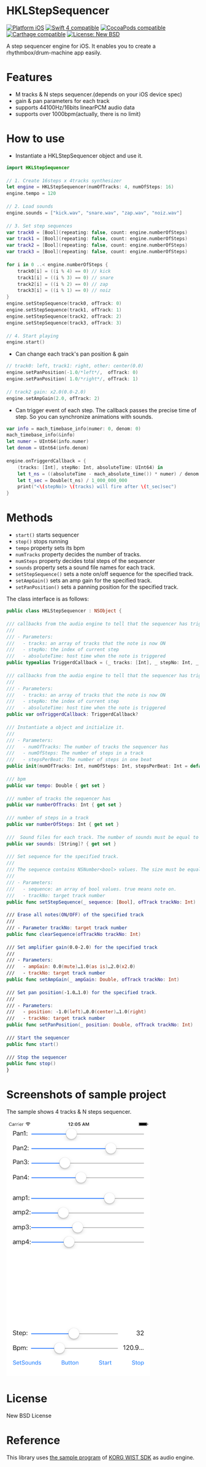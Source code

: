 # HKLStepSequencer
<a href="https://developer.apple.com/"><img src="https://img.shields.io/badge/platform-iOS-blue.svg?style=flat" alt="Platform iOS" /></a>
<a href="https://developer.apple.com/swift"><img src="https://img.shields.io/badge/Swift_4-compatible-4BC51D.svg?style=flat" alt="Swift 4 compatible" /></a>
<a href="https://cocoapods.org/pods/HKLStepSequencer"><img src="https://img.shields.io/badge/pod-0.9.0-blue.svg" alt="CocoaPods compatible" /></a>
<a href="https://github.com/Carthage/Carthage"><img src="https://img.shields.io/badge/Carthage-compatible-4BC51D.svg?style=flat" alt="Carthage compatible" /></a>
<a href="https://raw.githubusercontent.com/hirohitokato/HKLStepSequencer/master/LICENSE"><img src="http://img.shields.io/badge/license-NewBSD-blue.svg?style=flat" alt="License: New BSD" /></a>

A step sequencer engine for iOS. It enables you to create a rhythmbox/drum-machine app easily.

# Features

- M tracks & N steps sequencer.(depends on your iOS device spec)
- gain & pan parameters for each track
- supports 44100Hz/16bits linearPCM audio data
- supports over 1000bpm(actually, there is no limit)

# How to use

- Instantiate a HKLStepSequencer object and use it. 

```swift
import HKLStepSequencer

// 1. Create 16steps x 4tracks synthesizer
let engine = HKLStepSequencer(numOfTracks: 4, numOfSteps: 16)
engine.tempo = 120

// 2. Load sounds
engine.sounds = ["kick.wav", "snare.wav", "zap.wav", "noiz.wav"]

// 3. Set step sequences
var track0 = [Bool](repeating: false, count: engine.numberOfSteps)
var track1 = [Bool](repeating: false, count: engine.numberOfSteps)
var track2 = [Bool](repeating: false, count: engine.numberOfSteps)
var track3 = [Bool](repeating: false, count: engine.numberOfSteps)

for i in 0 ..< engine.numberOfSteps {
    track0[i] = ((i % 4) == 0) // kick
    track1[i] = ((i % 3) == 0) // snare
    track2[i] = ((i % 2) == 0) // zap
    track3[i] = ((i % 1) == 0) // noiz
}
engine.setStepSequence(track0, ofTrack: 0)
engine.setStepSequence(track1, ofTrack: 1)
engine.setStepSequence(track2, ofTrack: 2)
engine.setStepSequence(track3, ofTrack: 3)

// 4. Start playing
engine.start()
```

- Can change each track's pan position & gain

```swift
// track0: left, track1: right, other: center(0.0)
engine.setPanPosition(-1.0/*left*/,  ofTrack: 0)
engine.setPanPosition( 1.0/*right*/, ofTrack: 1)

// track2 gain: x2.0(0.0-2.0)
engine.setAmpGain(2.0, ofTrack: 2)
```

- Can trigger event of each step. The callback passes the precise time of step. So you can synchronize animations with sounds.

```swift
var info = mach_timebase_info(numer: 0, denom: 0)
mach_timebase_info(&info)
let numer = UInt64(info.numer)
let denom = UInt64(info.denom)

engine.onTriggerdCallback = {
    (tracks: [Int], stepNo: Int, absoluteTime: UInt64) in
    let t_ns = ((absoluteTime - mach_absolute_time()) * numer) / denom
    let t_sec = Double(t_ns) / 1_000_000_000
    print("<\(stepNo)> \(tracks) will fire after \(t_sec)sec")
}
```

# Methods

- `start()` starts sequencer
- `stop()` stops running
- `tempo` property sets its bpm
- `numTracks` property decides the number of tracks.
- `numSteps` property decides total steps of the sequencer
- `sounds` property sets a sound file names for each track.
- `setStepSequence()` sets a note on/off sequence for the specified track.
- `setAmpGain()` sets an amp gain for the specified track.
- `setPanPosition()` sets a panning position for the specified track.

The class interface is as follows:

```swift
public class HKLStepSequencer : NSObject {

/// callbacks from the audio engine to tell that the sequencer has triggered at the step(time).
///
/// - Parameters:
///   - tracks: an array of tracks that the note is now ON
///   - stepNo: the index of current step
///   - absoluteTime: host time when the note is triggered
public typealias TriggerdCallback = (_ tracks: [Int], _ stepNo: Int, _ absoluteTime: UInt64) -> ()

/// callbacks from the audio engine to tell that the sequencer has triggered at the step(time).
///
/// - Parameters:
///   - tracks: an array of tracks that the note is now ON
///   - stepNo: the index of current step
///   - absoluteTime: host time when the note is triggered
public var onTriggerdCallback: TriggerdCallback?

/// Instantiate a object and initialize it.
///
/// - Parameters:
///   - numOfTracks: The number of tracks the sequencer has
///   - numOfSteps: The number of steps in a track
///   - stepsPerBeat: The number of steps in one beat
public init(numOfTracks: Int, numOfSteps: Int, stepsPerBeat: Int = default)

/// bpm
public var tempo: Double { get set }

/// number of tracks the sequencer has
public var numberOfTracks: Int { get set }

/// number of steps in a track
public var numberOfSteps: Int { get set }

///  Sound files for each track. The number of sounds must be equal to the number of tracks
public var sounds: [String]? { get set }

/// Set sequence for the specified track.
///
/// The sequence contains NSNumber<bool> values. The size must be equal to numSteps property.
///
/// - Parameters:
///   - sequence: an array of bool values. true means note on.
///   - trackNo: target track number
public func setStepSequence(_ sequence: [Bool], ofTrack trackNo: Int)

/// Erase all notes(ON/OFF) of the specified track
///
/// - Parameter trackNo: target track number
public func clearSequence(ofTrackNo trackNo: Int)

/// Set amplifier gain(0.0-2.0) for the specified track
///
/// - Parameters:
///   - ampGain: 0.0(mute)…1.0(as is)…2.0(x2.0)
///   - trackNo: target track number
public func setAmpGain(_ ampGain: Double, ofTrack trackNo: Int)

/// Set pan position(-1.0…1.0) for the specified track.
///
/// - Parameters:
///   - position: -1.0(left)…0.0(center)…1.0(right)
///   - trackNo: target track number
public func setPanPosition(_ position: Double, ofTrack trackNo: Int)

/// Start the sequencer
public func start()

/// Stop the sequencer
public func stop()
}
```
# Screenshots of sample project

The sample shows 4 tracks & N steps sequencer.

![screenshot](images/screenshot_0.png)

# License

New BSD License

# Reference

This library uses [the sample program](https://code.google.com/p/korg-wist-sdk/) of [KORG WIST SDK](http://www.korguser.net/wist/) as audio engine.
